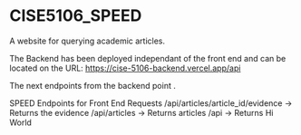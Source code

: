 # CISE5106_SPEED
A website for querying academic articles.

The Backend has been deployed independant of the front end and can be located on the URL: https://cise-5106-backend.vercel.app/api

The next endpoints from the backend point . 


SPEED Endpoints for Front End Requests
/api/articles/article_id/evidence -> Returns the evidence 
/api/articles -> Returns articles
/api -> Returns Hi World
